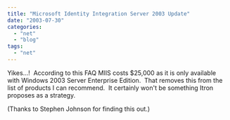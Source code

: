```yaml
---
title: "Microsoft Identity Integration Server 2003 Update"
date: "2003-07-30"
categories: 
  - "net"
  - "blog"
tags: 
  - "net"
---
```


Yikes...!  According to this FAQ MIIS costs $25,000 as it is only available with Windows 2003 Server Enterprise Edition.  That removes this from the list of products I can recommend.  It certainly won't be something Itron proposes as a strategy.

(Thanks to Stephen Johnson for finding this out.)
